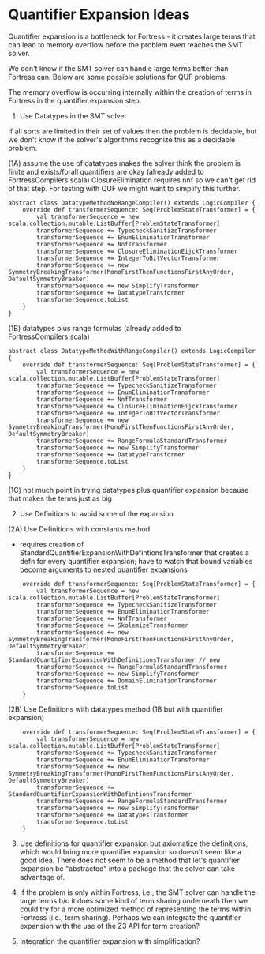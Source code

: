 # Quantifier Expansion Ideas

Quantifier expansion is a bottleneck for Fortress - it creates large terms that can lead to memory overflow before the problem even reaches the SMT solver.  

We don't know if the SMT solver can handle large terms better than Fortress can.  Below are some possible solutions for QUF problems:

The memory overflow is occurring internally within the creation of terms in Fortress in the quantifier expansion step.

1. Use Datatypes in the SMT solver

If all sorts are limited in their set of values then the problem is decidable, but we don't know if the solver's algorithms recognize this as a decidable problem.

(1A) assume the use of datatypes makes the solver think the problem is finite and exists/forall quantifiers are okay (already added to FortressCompilers.scala) ClosureElimination requires nnf so we can't get rid of that step. For testing with QUF we might want to simplify this further.

```
abstract class DatatypeMethodNoRangeCompiler() extends LogicCompiler {
    override def transformerSequence: Seq[ProblemStateTransformer] = {
        val transformerSequence = new scala.collection.mutable.ListBuffer[ProblemStateTransformer]
        transformerSequence += TypecheckSanitizeTransformer
        transformerSequence += EnumEliminationTransformer
        transformerSequence += NnfTransformer
        transformerSequence += ClosureEliminationEijckTransformer
        transformerSequence += IntegerToBitVectorTransformer      
        transformerSequence += new SymmetryBreakingTransformer(MonoFirstThenFunctionsFirstAnyOrder, DefaultSymmetryBreaker)
        transformerSequence += new SimplifyTransformer
        transformerSequence += DatatypeTransformer
        transformerSequence.toList
    }
}
```


(1B) datatypes plus range formulas (already added to FortressCompilers.scala)

```
abstract class DatatypeMethodWithRangeCompiler() extends LogicCompiler {
    override def transformerSequence: Seq[ProblemStateTransformer] = {
        val transformerSequence = new scala.collection.mutable.ListBuffer[ProblemStateTransformer]
        transformerSequence += TypecheckSanitizeTransformer
        transformerSequence += EnumEliminationTransformer
        transformerSequence += NnfTransformer
        transformerSequence += ClosureEliminationEijckTransformer
        transformerSequence += IntegerToBitVectorTransformer      
        transformerSequence += new SymmetryBreakingTransformer(MonoFirstThenFunctionsFirstAnyOrder, DefaultSymmetryBreaker)
        transformerSequence += RangeFormulaStandardTransformer
        transformerSequence += new SimplifyTransformer
        transformerSequence += DatatypeTransformer
        transformerSequence.toList
    }
}
```    
(1C) not much point in trying datatypes plus quantifier expansion because that makes the terms just as big

2. Use Definitions to avoid some of the expansion

(2A) Use Definitions with constants method

* requires creation of StandardQuantifierExpansionWithDefintionsTransformer that creates a defn for every quantifier expansion; have to watch that bound variables become arguments to nested quantifier expansions
``` 
    override def transformerSequence: Seq[ProblemStateTransformer] = {
        val transformerSequence = new scala.collection.mutable.ListBuffer[ProblemStateTransformer]
        transformerSequence += TypecheckSanitizeTransformer
        transformerSequence += EnumEliminationTransformer
        transformerSequence += NnfTransformer  
        transformerSequence += SkolemizeTransformer
        transformerSequence += new SymmetryBreakingTransformer(MonoFirstThenFunctionsFirstAnyOrder, DefaultSymmetryBreaker)
        transformerSequence += StandardQuantifierExpansionWithDefinitionsTransformer // new 
        transformerSequence += RangeFormulaStandardTransformer
        transformerSequence += new SimplifyTransformer
        transformerSequence += DomainEliminationTransformer
        transformerSequence.toList
    }
```

(2B) Use Definitions with datatypes method (1B but with quantifier expansion)

```
    override def transformerSequence: Seq[ProblemStateTransformer] = {
        val transformerSequence = new scala.collection.mutable.ListBuffer[ProblemStateTransformer]
        transformerSequence += TypecheckSanitizeTransformer
        transformerSequence += EnumEliminationTransformer
        transformerSequence += new SymmetryBreakingTransformer(MonoFirstThenFunctionsFirstAnyOrder, DefaultSymmetryBreaker)
        transformerSequence += StandardQuantifierExpansionWithDefintionsTransformer
        transformerSequence += RangeFormulaStandardTransformer
        transformerSequence += new SimplifyTransformer
        transformerSequence += DatatypesTransformer
        transformerSequence.toList
    }
```

3. Use definitions for quantifier expansion but axiomatize the definitions, which would bring more quantifier expansion so doesn't seem like a good idea.  There does not seem to be a method that let's quantifier expansion be "abstracted" into a package that the solver can take advantage of.

4. If the problem is only within Fortress, i.e., the SMT solver can handle the large terms b/c it does some kind of term sharing underneath then we could try for a more optimized method of representing the terms within Fortress (i.e., term sharing). Perhaps we can integrate the quantifier expansion with the use of the Z3 API for term creation?

5. Integration the quantifier expansion with simplification? 
